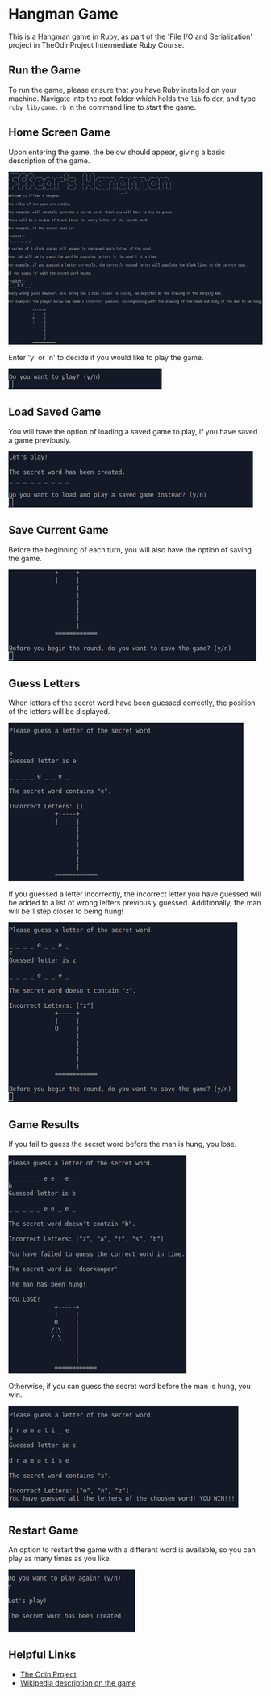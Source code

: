 # Hangman Game
This is a Hangman game in Ruby, as part of the 'File I/O and Serialization' project in TheOdinProject Intermediate Ruby Course.

## Run the Game

To run the game, please ensure that you have Ruby installed on your machine.
Navigate into the root folder which holds the `lib` folder, and type `ruby lib/game.rb` in the command line to start the game.

## Home Screen Game

Upon entering the game, the below should appear, giving a basic description of the game.

![Introduction](./screenshots/introduction.png)

Enter 'y' or 'n' to decide if you would like to play the game.

![Play_game](./screenshots/play_game.png)

## Load Saved Game

You will have the option of loading a saved game to play, if you have saved a game previously.

![Load_saved_game](./screenshots/load_saved_game.png)

## Save Current Game

Before the beginning of each turn, you will also have the option of saving the game.

![Save_current_game](./screenshots/save_game.png)

## Guess Letters

When letters of the secret word have been guessed correctly, the position of the letters will be displayed.

![Guess_letter_correct](./screenshots/guess_letter_correct.png)

If you guessed a letter incorrectly, the incorrect letter you have guessed will be added to a list of wrong letters previously guessed. Additionally, the man will be 1 step closer to being hung!

![Guess_letter_wrong](./screenshots/guess_letter_wrong.png)

## Game Results

If you fail to guess the secret word before the man is hung, you lose.

![Lose_game](./screenshots/lose_game.png)

Otherwise, if you can guess the secret word before the man is hung, you win.

![Win_game](./screenshots/win_game.png)

## Restart Game

An option to restart the game with a different word is available, so you can play as many times as you like.

![Restart_game](./screenshots/restart_game.png)

## Helpful Links

- [The Odin Project](https://www.theodinproject.com/courses/ruby-programming/lessons/file-i-o-and-serialization)
- [Wikipedia description on the game](https://en.wikipedia.org/wiki/Hangman_(game))